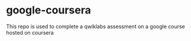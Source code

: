 # google-coursera
This repo is used to complete a qwiklabs assessment on a google course hosted on coursera
